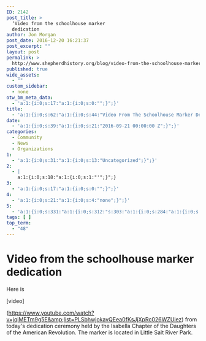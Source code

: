 ```yaml
---
ID: 2142
post_title: >
  ‘Video from the schoolhouse marker
  dedication
author: Jon Morgan
post_date: 2016-12-20 16:21:37
post_excerpt: ""
layout: post
permalink: >
  http://www.shepherdhistory.org/blog/video-from-the-schoolhouse-marker-dedication-2/
published: true
wide_assets:
  - ""
custom_sidebar:
  - none
otw_bm_meta_data:
  - 'a:1:{i:0;s:17:"a:1:{i:0;s:0:"";}";}'
title:
  - 'a:1:{i:0;s:62:"a:1:{i:0;s:44:"Video From The Schoolhouse Marker Dedication";}";}'
date:
  - 'a:1:{i:0;s:39:"a:1:{i:0;s:21:"2016-09-21 00:00:00 Z";}";}'
categories:
  - Community
  - News
  - Organizations
1:
  - 'a:1:{i:0;s:31:"a:1:{i:0;s:13:"Uncategorized";}";}'
2:
  - |
    a:1:{i:0;s:18:"a:1:{i:0;s:1:"'";}";}
3:
  - 'a:1:{i:0;s:17:"a:1:{i:0;s:0:"";}";}'
4:
  - 'a:1:{i:0;s:21:"a:1:{i:0;s:4:"none";}";}'
5:
  - 'a:1:{i:0;s:331:"a:1:{i:0;s:312:"s:303:"a:1:{i:0;s:284:"a:1:{i:0;s:265:"a:1:{i:0;s:246:"a:6:{s:10:"media_type";s:7:"youtube";s:11:"youtube_url";s:83:"https://www.youtube.com/watch?v=jqiMETm9g5E&list=PLSbhwjokavQEea0fKsJjXpRc026WZUlez";s:9:"vimeo_url";s:0:"";s:14:"soundcloud_url";s:0:"";s:7:"img_url";s:0:"";s:10:"slider_url";s:0:"";}";}";}";}";";}";}'
tags: [ ]
top_term:
  - "48"
---
```

# Video from the schoolhouse marker dedication
Here is

[video]

(https://www.youtube.com/watch?v=jqiMETm9g5E&amp;list=PLSbhwjokavQEea0fKsJjXpRc026WZUlez) from today's dedication ceremony held by the Isabella Chapter of the Daughters of the American Revolution. The marker is located in Little Salt River Park.